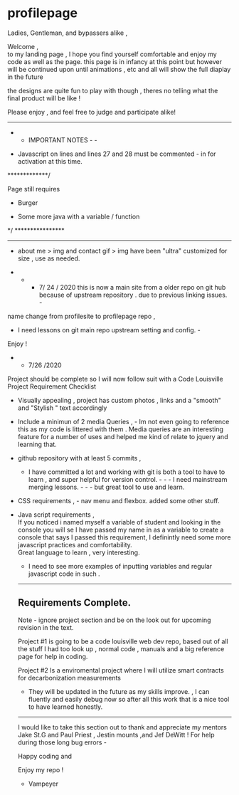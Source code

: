 # profilepage


Ladies, Gentleman, and bypassers alike ,

Welcome ,  
to my landing page ,    I hope you  find yourself comfortable and enjoy my code as well as the page. 
this page is in infancy at this point but however will be continued upon until animations , etc and all will show the full diaplay in the future

the designs are quite fun to play with though , theres no telling 
what the final product will be like !  

Please enjoy , and feel free to judge and participate alike! 



------------------------- 
- - IMPORTANT  NOTES - -    

* Javascript on lines  and lines 27 and 28 must be commented - in for activation at this time.



*************/  

Page still requires 

- Burger 

- Some more java with a variable / function 

*/ ****************








------------------------------------------

* about me > img and contact gif > img have been "ultra" customized for size , use as needed. 


- - - 7/ 24 / 2020 
this is now a main site from a older repo on git hub because of upstream repository . due to previous linking issues. - 

name change from profilesite to profilepage repo ,  
 - I need  lessons on git main repo upstream setting and config. - 

Enjoy ! 

- - 7/26 /2020 

Project should be complete so I will now follow suit with a Code Louisville 
Project Requirement Checklist 

* Visually appealing , 
project has custom photos , links and a "smooth" and "Stylish " text accordingly 

* Include a minimun of 2 media Queries , - Im not even going to reference this as my code is littered with them .   Media queries are an interesting feature for a number of uses and helped me kind of relate to jquery and learning that.  

* github repository with at least 5 commits , 
     - I have committed a lot and working with git is both a tool to have to learn , and super helpful for version control.  -  -  - I need mainstream merging lessons. - -  - but great tool to use and learn. 
     
* CSS requirements ,  - nav menu and flexbox.   added some other stuff. 

* Java script requirements ,    
    If you noticed i named myself a variable of student and looking in the console you will se I have passed my name in as a variable to create a console that says I passed this requirement,   I definintly need some more javascript practices and comfortability.  
    Great language to learn , very interesting.  
    - I need to see more examples of inputting variables and regular javascript code in such . 
    
    
    
    
     ----------------------------------------------------------------------------------------
    Requirements Complete. 
    --------------------------------------------------------------------------------------
    
    Note - ignore project section and be on the look out for upcoming revision in the text. 
    
    
     Project #1 is going to be a code louisville web dev repo, based out of all the stuff I had too look up , normal code , manuals and a big reference page for help in coding.  
     
     Project #2 Is a enviromental project where I will utilize smart contracts for decarbonization measurements
     
     -  They will be updated in the future as my skills improve. , 
     I can fluently and easily debug now so after all this work that is a nice tool to have learned honestly. 
     ---------------------------------------------------------------------------------------
     I would like to take this section out to thank and appreciate my mentors
     Jake St.G  and Paul Priest , Jestin mounts ,and Jef DeWitt ! For help during those long bug errors - 
     
     Happy coding and 
     
     Enjoy my repo !  
     
     - Vampeyer 
     
     
     
     
     








